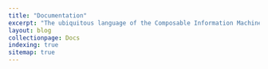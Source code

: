 ```yaml
---
title: "Documentation"
excerpt: "The ubiquitous language of the Composable Information Machine"
layout: blog
collectionpage: Docs
indexing: true
sitemap: true
---
```


